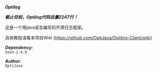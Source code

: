 **_Optilog_**

**_截止目前，Optilog代码总量2247行！_**

这是一个用java语言编写的开源日志框架。

具体教程请看本项目Wiki (https://github.com/OptiJava/Optilog-Client/wiki)

**_Dependency:_**
\
`Gson-2.9.0`

_**Author:**_
\
`OptiJava`
